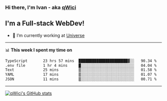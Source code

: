 ### Hi there, I'm Ivan - aka [qWici][website]

## I'm a Full-stack WebDev!
- 🔭 I’m currently working at [Universe][universe]

---

📊 **This week I spent my time on**
<!--START_SECTION:waka-->

```txt
TypeScript       23 hrs 57 mins  ██████████████████████▓░░   90.34 %
.env file        1 hr 4 mins     █░░░░░░░░░░░░░░░░░░░░░░░░   04.04 %
Text             25 mins         ▒░░░░░░░░░░░░░░░░░░░░░░░░   01.58 %
YAML             17 mins         ▒░░░░░░░░░░░░░░░░░░░░░░░░   01.07 %
JSON             11 mins         ▒░░░░░░░░░░░░░░░░░░░░░░░░   00.71 %
```

<!--END_SECTION:waka-->

---

[![qWici's GitHub stats](https://github-readme-stats.vercel.app/api?username=qWici)](https://github.com/qWici/github-readme-stats)

[website]: https://devkucher.com
[twitter]: https://twitter.com/KucherDev
[linkedin]: https://www.linkedin.com/in/ivankucher
[universe]: https://universeapps.limited
